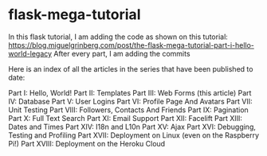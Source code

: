 # flask-mega-tutorial
In this flask tutorial, I am adding the code as shown on this tutorial: https://blog.miguelgrinberg.com/post/the-flask-mega-tutorial-part-i-hello-world-legacy
After every part, I am adding the commits

Here is an index of all the articles in the series that have been published to date:

Part I: Hello, World!
Part II: Templates
Part III: Web Forms (this article)
Part IV: Database
Part V: User Logins
Part VI: Profile Page And Avatars
Part VII: Unit Testing
Part VIII: Followers, Contacts And Friends
Part IX: Pagination
Part X: Full Text Search
Part XI: Email Support
Part XII: Facelift
Part XIII: Dates and Times
Part XIV: I18n and L10n
Part XV: Ajax
Part XVI: Debugging, Testing and Profiling
Part XVII: Deployment on Linux (even on the Raspberry Pi!)
Part XVIII: Deployment on the Heroku Cloud
